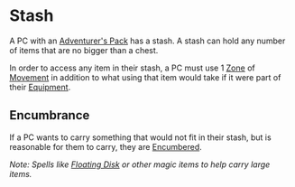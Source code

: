 # Stash

A PC with an [Adventurer's Pack](../../Items%20and%20Gear/Gear/100%20Coins/Adventurer's%20Pack.md) has a stash. A stash can hold any number of items that are no bigger than a chest.

In order to access any item in their stash, a PC must use 1 [Zone](../../Game%20Procedures/Core%20Procedures/Zone.md) of [Movement](../../Game%20Procedures/Combat/Movement.md) in addition to what using that item would take if it were part of their [Equipment](Equipment.md).

## Encumbrance

If a PC wants to carry something that would not fit in their stash, but is reasonable for them to carry, they are [Encumbered](../../Game%20Procedures/Conditions/Encumbered.md).

*Note: Spells like [Floating Disk](../../Magic/Spells/Spells%20by%20Level/Level%201/Floating%20Disk.md) or other magic items to help carry large items.*

